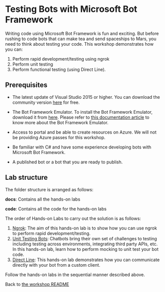# Testing Bots with Microsoft Bot Framework


Writing code using Microsoft Bot Framework is fun and exciting. But before rushing to code bots that can make tea and send spaceships to Mars, you need to think about testing your code. This workshop demonstrates how you can:

1. Perform rapid development/testing using ngrok
2. Perform unit testing
3. Perform functional testing (using Direct Line).

## Prerequisites

* The latest update of Visual Studio 2015 or higher. You can download the community version [here](http://www.visualstudio.com) for free.

* The Bot Framework Emulator. To install the Bot Framework Emulator, download it from [here](https://emulator.botframework.com/). Please refer to [this documentation article](https://github.com/microsoft/botframework-emulator/wiki/Getting-Started) to know more about the Bot Framework Emulator.

* Access to portal and be able to create resources on Azure. We will not be providing Azure passes for this workshop.

* Be familiar with C# and have some experience developing bots with Microsoft Bot Framework.

* A published bot or a bot that you are ready to publish.

## Lab structure

The folder structure is arranged as follows:

__docs__: Contains all the hands-on labs

__code__: Contains all the code for the hands-on labs

The order of Hands-on Labs to carry out the solution is as follows:
1. [Ngrok](docs/1_Ngrok.md):
The aim of this hands-on lab is to show how you can use ngrok to perform rapid development/testing.
2. [Unit Testing Bots](docs/2_Unit_Testing_Bots.md):
Chatbots bring their own set of challenges to testing including testing across environments, integrating third party APIs, etc. In this hands-on lab, learn how to perform mocking to unit test your bot code.
3. [Direct Line](docs/3_Direct_Line_Testing.md):
This hands-on lab demonstrates how you can communicate directly with your bot from a custom client.

Follow the hands-on labs in the sequential manner described above.

Back to [the workshop README](./../README.md)
